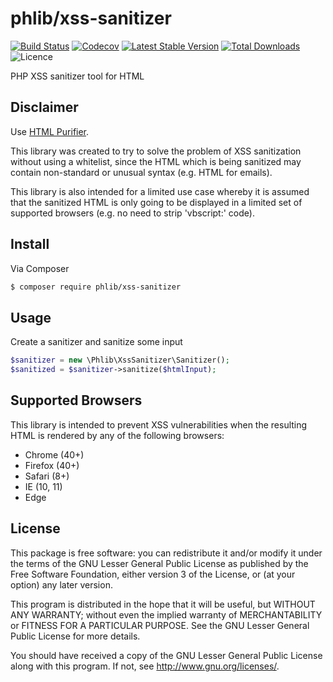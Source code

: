 # phlib/xss-sanitizer

[![Build Status](https://img.shields.io/travis/phlib/xss-sanitizer/master.svg?style=flat-square)](https://travis-ci.org/phlib/xss-sanitizer)
[![Codecov](https://img.shields.io/codecov/c/github/phlib/xss-sanitizer.svg)](https://codecov.io/gh/phlib/xss-sanitizer)
[![Latest Stable Version](https://img.shields.io/packagist/v/phlib/xss-sanitizer.svg?style=flat-square)](https://packagist.org/packages/phlib/xss-sanitizer)
[![Total Downloads](https://img.shields.io/packagist/dt/phlib/xss-sanitizer.svg?style=flat-square)](https://packagist.org/packages/phlib/xss-sanitizer)
![Licence](https://img.shields.io/github/license/phlib/xss-sanitizer.svg)

PHP XSS sanitizer tool for HTML

## Disclaimer

Use [HTML Purifier](http://htmlpurifier.org/).

This library was created to try to solve the problem of XSS sanitization without using a whitelist, since the HTML which is being sanitized may contain non-standard or unusual syntax (e.g. HTML for emails).

This library is also intended for a limited use case whereby it is assumed that the sanitized HTML is only going to be displayed in a limited set of supported browsers (e.g. no need to strip 'vbscript:' code).

## Install

Via Composer

``` bash
$ composer require phlib/xss-sanitizer
```

## Usage

Create a sanitizer and sanitize some input

``` php
$sanitizer = new \Phlib\XssSanitizer\Sanitizer();
$sanitized = $sanitizer->sanitize($htmlInput);

```

## Supported Browsers

This library is intended to prevent XSS vulnerabilities when the resulting HTML is rendered by any of the following browsers:

* Chrome (40+)
* Firefox (40+)
* Safari (8+)
* IE (10, 11)
* Edge

## License

This package is free software: you can redistribute it and/or modify
it under the terms of the GNU Lesser General Public License as published by
the Free Software Foundation, either version 3 of the License, or
(at your option) any later version.

This program is distributed in the hope that it will be useful,
but WITHOUT ANY WARRANTY; without even the implied warranty of
MERCHANTABILITY or FITNESS FOR A PARTICULAR PURPOSE.  See the
GNU Lesser General Public License for more details.

You should have received a copy of the GNU Lesser General Public License
along with this program.  If not, see <http://www.gnu.org/licenses/>.
